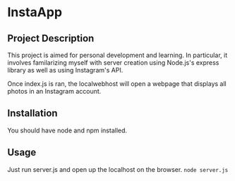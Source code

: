 <h1>InstaApp</h1>

<h2>Project Description</h2>
This project is aimed for personal development and learning. In particular, it involves familarizing myself with server creation
using Node.js's express library as well as using Instagram's API.

Once index.js is ran, the localwebhost will open a webpage that displays all photos in an Instagram account. 

<h2>Installation</h2>
You should have node and npm installed. 

<h2>Usage</h2>
Just run server.js and open up the localhost on the browser. 
<code>node server.js</code>
